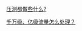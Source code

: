 [压测都做些什么?](https://mp.weixin.qq.com/s/RzJkQuMAszkC8jw8hF-k1w)

[千万级、亿级流量怎么处理？](https://mp.weixin.qq.com/s/CxqnaB9cUemvCcWkw2nUcw)